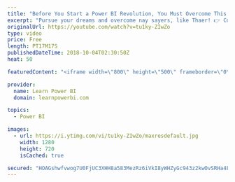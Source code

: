 ```yaml
---
title: "Before You Start a Power BI Revolution, You Must Overcome This!"
excerpt: "Pursue your dreams and overcome nay sayers, like Thaer! 👉 Connect with Thaer: https://www.linkedin.com/in/thaer-athamneh-pmp%C2%AE/  https://www.facebook.com/progressacdemy/  Join the Learn Power BI Family 👉  https://web.learnpowerbi.com/waitlist-invite -------------------------------------------------------------------------------"
originalUrl: https://youtube.com/watch?v=tu1ky-ZIwZo
type: video
price: Free
length: PT17M17S
publishedDateTime: 2018-10-04T02:30:50Z
heat: 50

featuredContent: "<iframe width=\"800\" height=\"500\" frameborder=\"0\" src=\"https://www.youtube.com/embed/tu1ky-ZIwZo\" allow=\"accelerometer; autoplay; encrypted-media; gyroscope; picture-in-picture\" allowfullscreen></iframe>"

provider:
  name: Learn Power BI
  domain: learnpowerbi.com

topics:
  - Power BI

images:
  - url: https://i.ytimg.com/vi/tu1ky-ZIwZo/maxresdefault.jpg
    width: 1280
    height: 720
    isCached: true

secured: "HOAGshwfvwog7U0FjUC3XHH8a583MezRz6iVkI8yWHZyGc943z2kwOvSRHa4Fwk0I4ZGdhNjj7wGnMHsOLPUCcG6hx1gOHKLQrsaqGDb5ILC5bdGRgnylB4Q+QjtoqobGydLUxAcsEHMg4NA53lW2H9BP9DMT8nKjCDOzuS8bA1JLqzrdf0A125dzAR+/+9UhXk58ZQsoYGyNhlxDT2MSVhRv6G7o6+hdPZzyybEBMNhqWxKYXI3eKBtbqvfkXVmhP9KXctp41KID03VIOAs9SE4dPegJeXEuM8Xjzb++devLEeyuBbV0Y7Rr94nlABp6c+rM1F8FNrhskeZjCPbtjKLi8bHVYbnRTnMICdDszoW644DlleRObFu1SQpW7vzGA9vFrpnCG/VkDcOf2gmqKAFglHIRsYWK34zb+TdnDY=;NFrPii3lb4u/VY5Y1rAp7w=="
---
```



